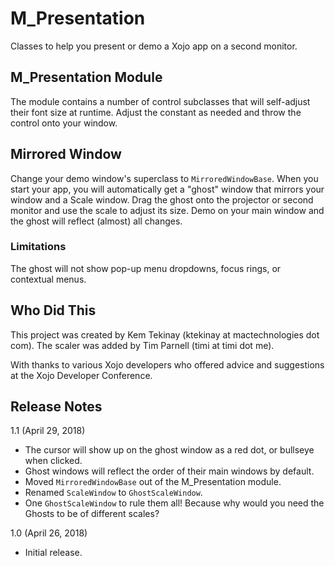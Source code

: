 # M_Presentation

Classes to help you present or demo a Xojo app on a second monitor.

## M\_Presentation Module

The module contains a number of control subclasses that will self-adjust their font size at runtime. Adjust the constant as needed and throw the control onto your window.

## Mirrored Window

Change your demo window's superclass to `MirroredWindowBase`. When you start your app, you will automatically get a "ghost" window that mirrors your window and a Scale window. Drag the ghost onto the projector or second monitor and use the scale to adjust its size. Demo on your main window and the ghost will reflect (almost) all changes.

### Limitations

The ghost will not show pop-up menu dropdowns, focus rings, or contextual menus.

## Who Did This

This project was created by Kem Tekinay (ktekinay at mactechnologies dot com). The scaler was added by Tim Parnell (timi at timi dot me).

With thanks to various Xojo developers who offered advice and suggestions at the Xojo Developer Conference.

## Release Notes

1.1 (April 29, 2018)

- The cursor will show up on the ghost window as a red dot, or bullseye when clicked.
- Ghost windows will reflect the order of their main windows by default.
- Moved `MirroredWindowBase` out of the M\_Presentation module.
- Renamed `ScaleWindow` to `GhostScaleWindow`.
- One `GhostScaleWindow` to rule them all! Because why would you need the Ghosts to be of different scales?

1.0 (April 26, 2018)

- Initial release.
